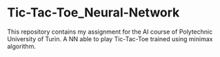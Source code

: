 # Tic-Tac-Toe_Neural-Network
This repository contains my assignment for the AI course of Polytechnic University of Turin. A NN able to play Tic-Tac-Toe trained using minimax algorithm.
